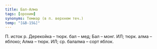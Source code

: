 ```yaml
---
title: Бал-Алма
tags: [ороним]
synonyms: Темиар (в п. верхнем теч.)
temp: "[&В-15&]"
---
```


П. исток р. Дерекойка – тюрк. бал – мед; Бал – монг. ИЛ; тюрк. алма – яблоко;
Алма – тюрк. ИЛ; ср. балалма – сорт яблок.
